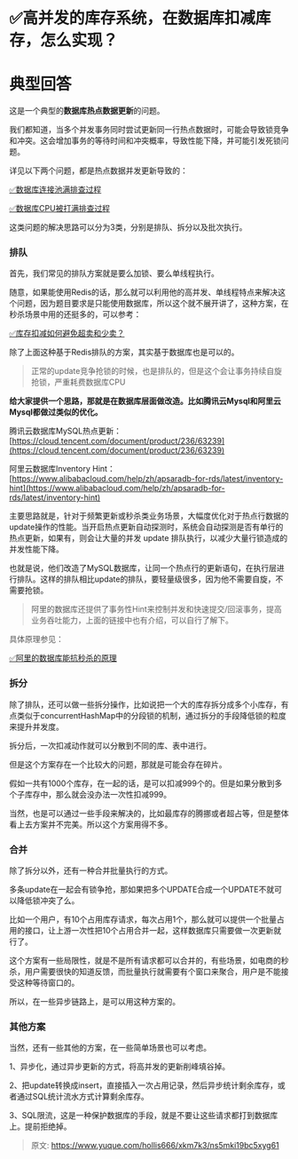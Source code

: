 # ✅高并发的库存系统，在数据库扣减库存，怎么实现？

# 典型回答


这是一个典型的**数据库热点数据更新**的问题。



我们都知道，当多个并发事务同时尝试更新同一行热点数据时，可能会导致锁竞争和冲突。这会增加事务的等待时间和冲突概率，导致性能下降，并可能引发死锁问题。



详见以下两个问题，都是热点数据并发更新导致的：



[✅数据库连接池满排查过程](https://www.yuque.com/hollis666/xkm7k3/dlz4xagyghoys4p8)



[✅数据库CPU被打满排查过程](https://www.yuque.com/hollis666/xkm7k3/yhfy70xlf7kegk0s)





这类问题的解决思路可以分为3类，分别是排队、拆分以及批次执行。



### 排队
首先，我们常见的排队方案就是要么加锁、要么单线程执行。



随意，如果能使用Redis的话，那么就可以利用他的高并发、单线程特点来解决这个问题，因为题目要求是只能使用数据库，所以这个就不展开讲了，这种方案，在秒杀场景中用的还挺多的，可以参考：



[✅库存扣减如何避免超卖和少卖？](https://www.yuque.com/hollis666/xkm7k3/qpnna44eczny06z7)



除了上面这种基于Redis排队的方案，其实基于数据库也是可以的。



> 正常的update竞争抢锁的时候，也是排队的，但是这个会让事务持续自旋抢锁，严重耗费数据库CPU
>



**给大家提供一个思路，那就是在数据库层面做改造。比如腾讯云Mysql和阿里云Mysql都做过类似的优化。**



腾讯云数据库MySQL热点更新： [https://cloud.tencent.com/document/product/236/63239](https://cloud.tencent.com/document/product/236/63239)

阿里云数据库Inventory Hint： [https://www.alibabacloud.com/help/zh/apsaradb-for-rds/latest/inventory-hint](https://www.alibabacloud.com/help/zh/apsaradb-for-rds/latest/inventory-hint)



主要思路就是，针对于频繁更新或秒杀类业务场景，大幅度优化对于热点行数据的update操作的性能。当开启热点更新自动探测时，系统会自动探测是否有单行的热点更新，如果有，则会让大量的并发 update 排队执行，以减少大量行锁造成的并发性能下降。



也就是说，他们改造了MySQL数据库，让同一个热点行的更新语句，在执行层进行排队。这样的排队相比update的排队，要轻量级很多，因为他不需要自旋，不需要抢锁。

<font style="color:rgb(85, 85, 85);"></font>

> <font style="color:rgb(85, 85, 85);">阿里的数据</font>库还提供了事务性Hint来控制并发和快速提交/回滚事务，提高业务吞吐能力，上面的链接中也有介绍，可以自行了解下。
>

<font style="color:rgb(85, 85, 85);"></font>

<font style="color:rgb(85, 85, 85);">具体原理参见：</font>

<font style="color:rgb(85, 85, 85);"></font>

[✅阿里的数据库能抗秒杀的原理](https://www.yuque.com/hollis666/xkm7k3/gwg64tg0g107wgz3)

<font style="color:rgb(85, 85, 85);"></font>

### 拆分


除了排队，还可以做一些拆分操作，比如说把一个大的库存拆分成多个小库存，有点类似于concurrentHashMap中的分段锁的机制，通过拆分的手段降低锁的粒度来提升并发度。



拆分后，一次扣减动作就可以分散到不同的库、表中进行。



但是这个方案存在一个比较大的问题，那就是可能会存在碎片。



假如一共有1000个库存，在一起的话，是可以扣减999个的。但是如果分散到多个子库存中，那么就会没办法一次性扣减999。



当然，也是可以通过一些手段来解决的，比如最库存的腾挪或者超占等，但是整体看上去方案并不完美。所以这个方案用得不多。





### 合并


除了拆分以外，还有一种合并批量执行的方式。



多条update在一起会有锁争抢，那如果把多个UPDATE合成一个UPDATE不就可以降低锁冲突了么。



比如一个用户，有10个占用库存请求，每次占用1个，那么就可以提供一个批量占用的接口，让上游一次性把10个占用合并一起，这样数据库只需要做一次更新就行了。



这个方案有一些局限性，就是不是所有请求都可以合并的，有些场景，如电商的秒杀，用户需要很快的知道反馈，而批量执行就需要有个窗口来聚合，用户是不能接受这种等待窗口的。



所以，在一些异步链路上，是可以用这种方案的。



### 其他方案


当然，还有一些其他的方案，在一些简单场景也可以考虑。



1、异步化，通过异步更新的方式，将高并发的更新削峰填谷掉。



2、把update转换成insert，直接插入一次占用记录，然后异步统计剩余库存，或者通过SQL统计流水方式计算剩余库存。



3、SQL限流，这是一种保护数据库的手段，就是不要让这些请求都打到数据库上。提前拒绝掉。



> 原文: <https://www.yuque.com/hollis666/xkm7k3/ns5mki19bc5xyg61>